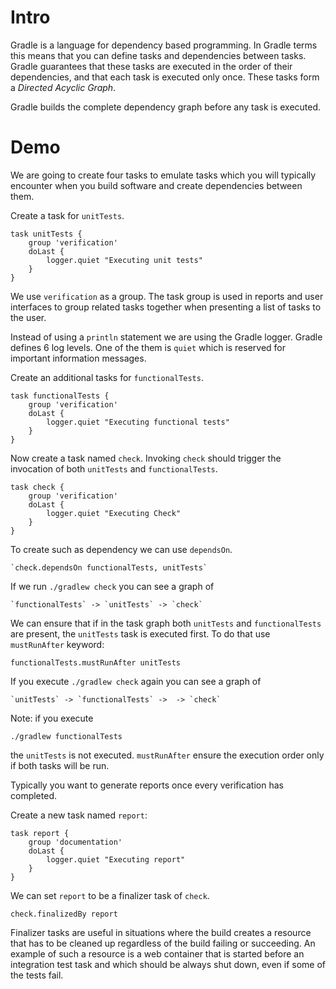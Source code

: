 <!--

**OUTLINE**

Talking head. Directed Acyclic Graph. 
Demo about dependsOn, mustRunAfter, finalizedBy. Explain group

-->

# Intro

<!-- Talking Head -->

Gradle is a language for dependency based programming. In Gradle terms this means that you can define tasks and dependencies between tasks. Gradle guarantees that these tasks are executed in the order of their dependencies, and that each task is executed only once. These tasks form a *Directed Acyclic Graph*. 

 Gradle builds the complete dependency graph before any task is executed.
 
# Demo

<!-- Excercise -->

We are going to create four tasks to emulate tasks which you will typically encounter when you build software and create dependencies between them. 

Create a task for `unitTests`.


    task unitTests {
        group 'verification'
        doLast {
            logger.quiet "Executing unit tests"
        }
    }

We use `verification` as a group. The task group is used in reports and user interfaces to group related tasks together when presenting a list of tasks to the user.

Instead of using a `println` statement we are using the Gradle logger. Gradle defines 6 log levels. One of the them is `quiet` which is reserved for important information messages.

Create an additional tasks for `functionalTests`.

    task functionalTests {
        group 'verification'
        doLast {
            logger.quiet "Executing functional tests"
        }
    }


Now create a task named `check`. Invoking `check` should trigger the invocation of both `unitTests` and `functionalTests`.


    task check {
        group 'verification'
        doLast {
            logger.quiet "Executing Check"
        }
    }


To create such as dependency we can use `dependsOn`. 

    `check.dependsOn functionalTests, unitTests`

If we run `./gradlew check` you can see a graph of

    `functionalTests` -> `unitTests` -> `check`

We can ensure that if in the task graph both `unitTests` and `functionalTests` are present, the `unitTests` task is executed first. To do that use `mustRunAfter` keyword:

`functionalTests.mustRunAfter unitTests`

If you execute `./gradlew check` again you can see a graph of

    `unitTests` -> `functionalTests` ->  -> `check`
    

Note: if you execute 

    ./gradlew functionalTests

the `unitTests` is not executed. `mustRunAfter` ensure the execution order only if both tasks will be run.

Typically  you want to generate reports once every verification has completed. 

Create a new task named `report`:

    task report {
        group 'documentation'
        doLast {
            logger.quiet "Executing report"
        }
    }
    
We can set `report` to be a finalizer task of `check`.
    
    check.finalizedBy report

Finalizer tasks are useful in situations where the build creates a resource that has to be cleaned up regardless of the build failing or succeeding. An example of such a resource is a web container that is started before an integration test task and which should be always shut down, even if some of the tests fail.
    